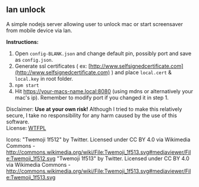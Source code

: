 ## lan unlock

A simple nodejs server allowing user to unlock mac or start screensaver from mobile device via lan.

**Instructions:**

1. Open `config-BLANK.json` and change default pin, possibly port and save as `config.json`.
2. Generate ssl certificates ( ex: [http://www.selfsignedcertificate.com](http://www.selfsignedcertificate.com) ) and place `local.cert` & `local.key` in root folder.
3. `npm start`
4. Hit https://your-macs-name.local:8080 (using mdns or alternatively your mac's ip). Remember to modify port if you changed it in step 1.


Disclaimer: **Use at your own risk!** Although I tried to make this relatively secure, I take no responsibility for any harm caused by the use of this software.  
License: [WTFPL](http://www.wtfpl.net/)

Icons:
"Twemoji 1f512" by Twitter. Licensed under CC BY 4.0 via Wikimedia Commons - http://commons.wikimedia.org/wiki/File:Twemoji_1f513.svg#mediaviewer/File:Twemoji_1f512.svg
"Twemoji 1f513" by Twitter. Licensed under CC BY 4.0 via Wikimedia Commons - http://commons.wikimedia.org/wiki/File:Twemoji_1f513.svg#mediaviewer/File:Twemoji_1f513.svg
